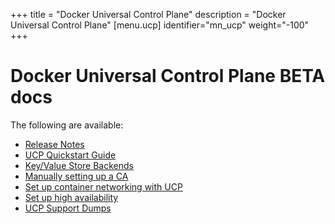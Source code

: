+++
title = "Docker Universal Control Plane"
description = "Docker Universal Control Plane"
[menu.ucp]
identifier="mn_ucp"
weight="-100"
+++


# Docker Universal Control Plane BETA docs

The following are available:

* [Release Notes](release_notes)
* [UCP Quickstart Guide](installation)  
* [Key/Value Store Backends](kv_store )   
* [Manually setting up a CA](certs)  
* [Set up container networking with UCP](networking)  
* [Set up high availability](understand_ha)  
* [UCP Support Dumps](support)

